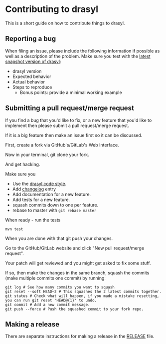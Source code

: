 # Contributing to drasyl

This is a short guide on how to contribute things to drasyl.

## Reporting a bug

When filing an issue, please include the following information if possible as well as a description
of the problem. Make sure you test with the [latest snapshot version of drasyl](docs/getting-started/snapshots.md):

  * drasyl version
  * Expected behavior
  * Actual behavior
  * Steps to reproduce
    * Bonus points: provide a minimal working example

## Submitting a pull request/merge request

If you find a bug that you'd like to fix, or a new feature that you'd
like to implement then please submit a pull request/merge request.

If it is a big feature then make an issue first so it can be discussed.

First, create a fork via GitHub's/GitLab's Web Interface.

Now in your terminal, git clone your fork.

And get hacking.

Make sure you

  * Use the [drasyl code style](.editorconfig).
  * Add [changelog](./CHANGELOG.md) entry
  * Add documentation for a new feature.
  * Add tests for a new feature.
  * squash commits down to one per feature.
  * rebase to master with `git rebase master`

When ready - run the tests

    mvn test

When you are done with that git push your changes.

Go to the GitHub/GitLab website and click "New pull request/merge request".

Your patch will get reviewed and you might get asked to fix some stuff.

If so, then make the changes in the same branch, squash the commits (make multiple commits one
commit) by running:
```
git log # See how many commits you want to squash
git reset --soft HEAD~2 # This squashes the 2 latest commits together.
git status # Check what will happen, if you made a mistake resetting, you can run git reset 'HEAD@{1}' to undo.
git commit # Add a new commit message.
git push --force # Push the squashed commit to your fork repo.
```

## Making a release ##

There are separate instructions for making a release in the [RELEASE](RELEASE.md)
file.